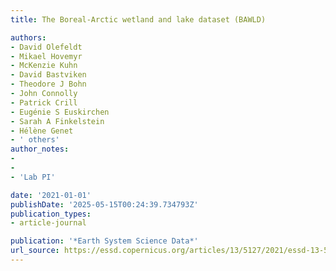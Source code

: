 ```yaml
---
title: The Boreal-Arctic wetland and lake dataset (BAWLD)

authors:
- David Olefeldt
- Mikael Hovemyr
- McKenzie Kuhn
- David Bastviken
- Theodore J Bohn
- John Connolly
- Patrick Crill
- Eugénie S Euskirchen
- Sarah A Finkelstein
- Hélène Genet
- ' others'
author_notes:
- 
- 
- 'Lab PI'

date: '2021-01-01'
publishDate: '2025-05-15T00:24:39.734793Z'
publication_types:
- article-journal

publication: '*Earth System Science Data*'
url_source: https://essd.copernicus.org/articles/13/5127/2021/essd-13-5127-2021.html
---
```

